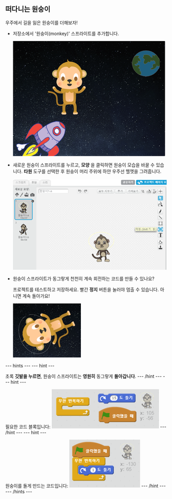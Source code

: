 ## 떠다니는 원숭이

우주에서 길을 잃은 원숭이를 더해보자!

+ 저장소에서 '원숭이(monkey)' 스프라이트를 추가합니다.
    
    ![원숭이 스프라이트 추가](images/space-monkey-sprite.png)

+ 새로운 원숭이 스프라이트를 누르고, **모양** 을 클릭하면 원숭이 모습을 바꿀 수 있습니다. **타원** 도구를 선택한 후 원숭이 머리 주위에 하얀 우주선 헬멧을 그려줍니다.
    
    ![원숭이 우주 헬멧](images/space-monkey-edit.png)

+ 원숭이 스프라이트가 동그랗게 천천히 계속 회전하는 코드를 만들 수 있나요?
    
    프로젝트를 테스트하고 저장하세요. 빨간 **정지** 버튼을 눌러야 멈출 수 있습니다. 아니면 계속 돌아가요!
    
    ![원숭이를 돌게하는 블록](images/space-spin-test.png)

--- hints --- 
--- hint --- 

초록 **깃발을 누르면**, 원숭이 스프라이트는 **영원히** 동그랗게 **돌아갑니다**. 
--- /hint --- 
--- hint --- 

필요한 코드 블록입니다: ![Blocks for a spinning monkey](images/space-spin-blocks.png) 
--- /hint --- 
--- hint --- 

원숭이를 돌게 만드는 코드입니다: ![Code for a spinning monkey](images/space-spin-code.png) 
--- /hint --- 
--- /hints ---